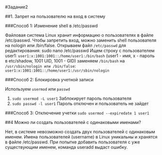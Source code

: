 #Задание2

##1. Запрет на пользователю на вход в систему

###Способ 1: Изменение shell в /etc/passwd

Файловая система Linux хранит информацию о пользователях в файле /etc/passwd.
Чтобы запретить вход, можно заменить shell пользователя на nologin или /bin/false.
Открываем файл ``/etc/passwd`` для редактирования:
sudo nano /etc/passwd
Ищем строку с пользователем user1:
``user1:x:1001:1001::/home/user1:/bin/bash``
(user1 - имя, x - пароль в etc/shadow, 1001 UID, 1001 - GID)
заменяем ``/bin/bash`` на ``/usr/sbin/nologin или /bin/false``:
``user1:x:1001:1001::/home/user1:/usr/sbin/nologin``

###Способ 2: Блокировка учетной записи

Используем ``usermod`` или ``passwd``
1. ``sudo usermod -L user1``
Заблокирует пароль пользователя
2. ``sudo passwd -l user1``
Пароль отключен и пользователь не зайдет

###Способ 3: Отключение учетки
``sudo usermod --expiredate 1 user1``

##4 Можно ли создать пользователей с одинаковыми именами?
	
Нет, в системе невозможно создать двух пользователей с одинаковым именем.
Имена пользователей (username) в Linux уникальны и хранятся в файле /etc/passwd.
При попытке добавить пользователя с уже существующим именем, команда useradd выдаст ошибку.

